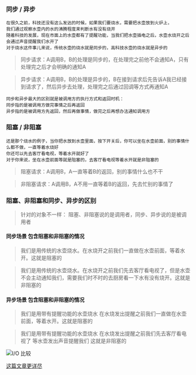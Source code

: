 ###  同步 / 异步

```
在很久之前，科技还没有这么发达的时候，如果我们要烧水，需要把水壶放到火炉上，
我们通过观察水壶内的水的沸腾程度来判断水有没有烧开
随着科技的发展，现在市面上的水壶都有了提醒功能，当我们把水壶插电之后，水壶水烧开之后会通过声音提醒我们水开了
对于烧水这件事儿来说，传统水壶的烧水就是同步的，高科技水壶的烧水就是异步的
```

> 同步请求：A调用B，B的处理是同步的，在处理完之前他不会通知A，只有处理完之后才会明确的通知A  

> 异步请求：A调用B，B的处理是异步的，B在接到请求后先告诉A我已经接到请求了，然后异步去处理，处理完之后通过回调等方式再通知A  

```
同步和异步最大的区别就是被调用方的执行方式和返回时机：
同步指的是被调用方做完事情之后再返回
异步指的是被调用方先返回，然后再做事情，做完之后再想办法通知调用方  
```


### 阻塞 / 非阻塞

```
还是那个烧水的例子，当你把水放到水壶里面，按下开关后，你可以坐在水壶前面，别的事情什么都不做，一直等着水烧好
你还可以先去客厅看电视，等着水开就好了
对于你来说，坐在水壶前面等就是阻塞的，去客厅看电视等着水开就是非阻塞的
```

> 阻塞请求：A调用B，A一直等着B的返回，别的事情什么也不干  

> 非阻塞请求：A调用B，A不用一直等着B的返回，先去忙别的事情了

### 阻塞、非阻塞和同步、异步的区别 

> 针对的对象不一样： 阻塞、非阻塞说的是调用者，同步、异步说的是被调用者  

#### 同步场景 包含阻塞和非阻塞的情况

> 我们是用传统的水壶烧水。在水烧开之前我们一直做在水壶前面，等着水开。这就是阻塞的  

> 我们是用传统的水壶烧水。在水烧开之前我们先去客厅看电视了，但是水壶不会主动通知我们，需要我们时不时的去厨房看一下水有没有烧开。这就是非阻塞的

#### 异步场景 包含阻塞和非阻塞的情况

> 我们是用带有提醒功能的水壶烧水 在水烧发出提醒之前我们一直做在水壶前面，等着水开。这就是阻塞的  

> 我们是用带有提醒功能的水壶烧水 在水烧发出提醒之前我们先去客厅看电视了 等水壶发出声音提醒我们 这就是非阻塞的  


![I/O 比较](https://static.oschina.net/uploads/img/201604/21095604_vhHX.png)


[这篇文章更详尽](https://www.jianshu.com/p/486b0965c296)
